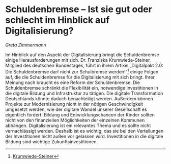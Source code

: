 # Schuldenbremse – Ist sie gut oder schlecht im Hinblick auf Digitalisierung?
*Greta Zimmermann*

Im Hinblick auf den Aspekt der Digitalisierung bringt die Schuldenbremse einige
Herausforderungen mit sich.
Dr. Franziska Krumwiede-Steiner, Mitglied des deutschen Bundestages, führt in ihrem Artikel
„Digitalpakt 2.0: Die Schuldenbremse darf nicht zur Schulbremse werden!“[^1] einige Folgen auf, die
die Schuldenbremse für die Digitalisierung mit sich bringt. Ihrer Meinung nach braucht es eine
Reform der Schuldenbremse. Die Schuldenbremse schränkt die Flexibilität ein, notwendige
Investitionen in die digitale Bildung und Infrastruktur zu tätigen. Die digitale Transformation
Deutschlands könnte daduch benachteiligt werden.
Außerdem können Projekte zur Modernisierung nicht in der nötigen Geschwindigkeit umgesetzt
werden, wie der digitale Wandel unserer Gesellschaft es eigentlich fordert. Bildung und
Entwicklungschancen der Kinder sollten nicht von den finanziellen Möglichkeiten der einzelnen
Kommunen abhängen.
Digitalisierung ist ein relevantes Thema und es sollte nicht vernachlässigt werden. Deshalb ist es
wichtig, das sie bei den Verteilungen der Investitionen nicht außen vor gelassen wird. Investitionen
in die digitale Bildung sind wichtige Zukunftsinvestitionen.
[^1]: [Krumwiede-Steiner](https://krumwiede-steiner.de/2024/04/30/digitalpakt-2-0-die-schuldenbremse-darf-nicht-zur-schulbremse-werden/)
